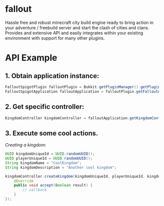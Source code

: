 # fallout
Hassle free and robust minecraft city build engine ready to bring action in your adventure / freebuild server and start the clash of cities and clans. Provides and extensive API and easily integrates within your existing environment with support for many other plugins.

# API Example

## 1. Obtain application instance:
```java
FalloutSpigotPlugin falloutPlugin = Bukkit.getPluginManager().getPlugin("fallout");
FalloutSpigotApplication falloutApplication = falloutPlugin.getFalloutApplication();
```

## 2. Get specific controller:

```java
KingdomController kingdomController = falloutApplication.getKingdomController();
```

## 3. Execute some cool actions.

_Creating a kingdom:_

```java
UUID kingdomUniqueId = UUID.randomUUID();
UUID playerUniqueId = UUID.randomUUID();
String kingdomName = "CoolKingdom";
String kingdomDescription = "Another cool kingdom";

kingdomController.createKingdom(kingdomUniqueId, playerUniqueId, kingdomName, kingdomDescription, worldName, chunkX, chunkZ, new Consumer<Boolean>() {
    @Override
    public void accept(Boolean result) {
        // callback
    }
});
```